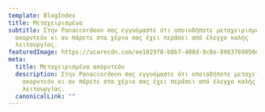 ```yaml
---
template: BlogIndex
title: Μεταχειρισμένα
subtitle: Στην Panaccordeon σας εγγυόμαστε ότι οποιοδήποτε μεταχειρισμένο
  ακορντεόν κι αν πάρετε στα χέρια σας έχει περάσει από έλεγχο καλής
  λειτουργίας.
featuredImage: https://ucarecdn.com/ee1029f8-b8b7-408d-9c8e-8983769850e1/
meta:
  title: Μεταχειρισμένα ακορντεόν
  description: Στην Panaccordeon σας εγγυόμαστε ότι οποιοδήποτε μεταχειρισμένο
    ακορντεόν κι αν πάρετε στα χέρια σας έχει περάσει από έλεγχο καλής
    λειτουργίας.
  canonicalLink: ""
---
```

